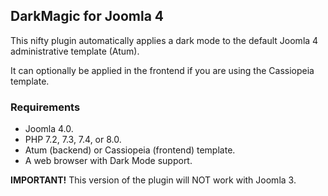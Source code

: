 ## DarkMagic for Joomla 4

This nifty plugin automatically applies a dark mode to the default Joomla 4 administrative template (Atum).

It can optionally be applied in the frontend if you are using the Cassiopeia template.

### Requirements

* Joomla 4.0.
* PHP 7.2, 7.3, 7.4, or 8.0.
* Atum (backend) or Cassiopeia (frontend) template.
* A web browser with Dark Mode support.

**IMPORTANT!** This version of the plugin will NOT work with Joomla 3.